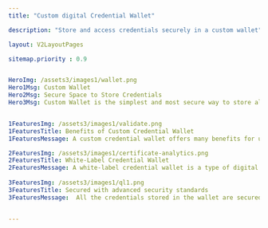 ```yaml
---
title: "Custom digital Credential Wallet"

description: "Store and access credentials securely in a custom wallet"

layout: V2LayoutPages

sitemap.priority : 0.9


HeroImg: /assets3/images1/wallet.png
Hero1Msg: Custom Wallet
Hero2Msg: Secure Space to Store Credentials
Hero3Msg: Custom Wallet is the simplest and most secure way to store all of your digital credentials in one place. Our wallet makes it easy for awardees to access and manage their credentials, so they can focus on what's important - using their awards to improve their lives and reach their goals.


1FeaturesImg: /assets3/images1/validate.png
1FeaturesTitle: Benefits of Custom Credential Wallet
1FeaturesMessage: A custom credential wallet offers many benefits for users. Firstly, it provides a secure place to store all credentials, so there is no risk of losing them. Secondly, users can create an account and log in at any time, which is very convenient. Finally, the wallet is flexible and can be customized to suit the user's needs.

2FeaturesImg: /assets3/images1/certificate-analytics.png
2FeaturesTitle: White-Label Credential Wallet
2FeaturesMessage: A white-label credential wallet is a type of digital wallet that can be customized concerning the issuer's brand persona. This usually includes adding the issuer's logo and URL. White-label credential wallets offer several advantages for issuers, including increased brand visibility and recognition.
                   
3FeaturesImg: /assets3/images1/ql1.png
3FeaturesTitle: Secured with advanced security standards
3FeaturesMessage:  All the credentials stored in the wallet are secured with multiple-level security encryptions. The algorithms used for encryption are constantly updated to ensure that the data remains secure. In addition, the wallet itself is designed to be tamper-proof, making it difficult for someone to physically access the data stored within.


---
```

